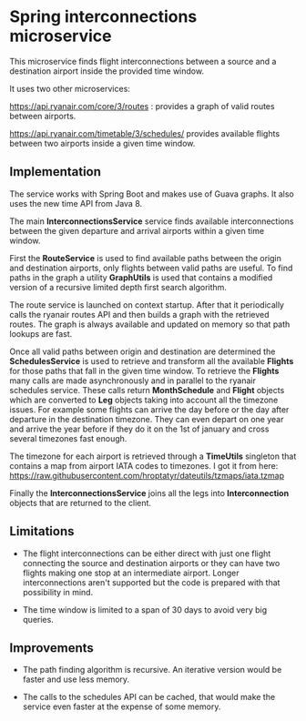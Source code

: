 # Spring interconnections microservice

This microservice finds flight interconnections between
a source and a destination airport inside the provided time window.

It uses two other microservices:

https://api.ryanair.com/core/3/routes : provides a graph of valid routes between airports.

https://api.ryanair.com/timetable/3/schedules/ provides available flights between
two airports inside a given time window.


## Implementation

The service works with Spring Boot and makes use of Guava graphs. It also
uses the new time API from Java 8.

The main **InterconnectionsService** service finds available interconnections between the given
departure and arrival airports within a given time window. 

First the **RouteService** is used to find available paths between the origin and destination airports, only
flights between valid paths are useful. To find paths in the graph a utility **GraphUtils** is used that contains
a modified version of a recursive limited depth first search algorithm.

The route service is launched on context startup. After that it periodically calls the ryanair routes API
and then builds a graph with the retrieved routes. The graph is always available and updated on
memory so that path lookups are fast.

Once all valid paths between origin and destination are determined the **SchedulesService** 
is used to retrieve and transform all the available **Flights** for those paths that fall in the given time window.
To retrieve the **Flights** many calls are made asynchronously and in parallel to the ryanair schedules service. These
calls return **MonthSchedule** and **Flight** objects which are converted to **Leg** objects taking into account all
the timezone issues. For example some flights can arrive the day before or the day after departure in the destination timezone. They can even depart on one year and arrive the year before if they do it on the 1st of january and cross several timezones fast enough. 

The timezone for each airport is retrieved through a **TimeUtils** singleton that contains a map
from airport IATA codes to timezones. I got it from here:
https://raw.githubusercontent.com/hroptatyr/dateutils/tzmaps/iata.tzmap

Finally the **InterconnectionsService** joins all the legs into **Interconnection** objects that are returned
to the client.

## Limitations

- The flight interconnections can be either direct with just one flight
connecting the source and destination airports or they can have two flights
making one stop at an intermediate airport. Longer interconnections aren't supported
but the code is prepared with that possibility in mind.

- The time window is limited to a span of 30 days to avoid very big queries.

## Improvements

- The path finding algorithm is recursive. An iterative version would be faster
and use less memory.

- The calls to the schedules API can be cached, that would make the service even faster at the
expense of some memory.
